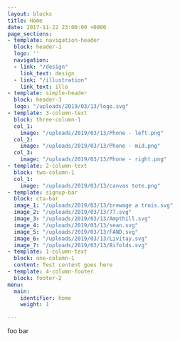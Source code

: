 ```yaml
---
layout: blocks
title: Home
date: 2017-11-22 23:00:00 +0000
page_sections:
- template: navigation-header
  block: header-1
  logo: ''
  navigation:
  - link: "/design"
    link_text: design
  - link: "/illustration"
    link_text: illo
- template: simple-header
  block: header-3
  logo: "/uploads/2019/03/13/logo.svg"
- template: 3-column-text
  block: three-column-1
  col_1:
    image: "/uploads/2019/03/13/Phone - left.png"
  col_2:
    image: "/uploads/2019/03/13/Phone - mid.png"
  col_3:
    image: "/uploads/2019/03/13/Phone - right.png"
- template: 2-column-text
  block: two-column-1
  col_1:
    image: "/uploads/2019/03/13/canvas tote.png"
- template: signup-bar
  block: cta-bar
  image_1: "/uploads/2019/03/13/brewage a trois.svg"
  image_2: "/uploads/2019/03/13/77.svg"
  image_3: "/uploads/2019/03/13/Ampthill.svg"
  image_4: "/uploads/2019/03/13/sean.svg"
  image_5: "/uploads/2019/03/13/FAND.svg"
  image_6: "/uploads/2019/03/13/Livitay.svg"
  image_7: "/uploads/2019/03/13/Bifolds.svg"
- template: 1-column-text
  block: one-column-1
  content: Test content goes here
- template: 4-column-footer
  block: footer-2
menu:
  main:
    identifier: home
    weight: 1

---
```

foo bar